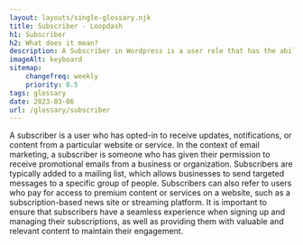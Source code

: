 ```yaml
--- 
layout: layouts/single-glossary.njk
title: Subscriber - Loopdash
h1: Subscriber
h2: What does it mean?
description: A Subscriber in Wordpress is a user role that has the ability to view and comment on posts, but cannot create or edit content.
imageAlt: keyboard
sitemap:
	changefreq: weekly
	priority: 0.5
tags: glossary
date: 2023-03-06
url: /glossary/subscriber
---
```


A subscriber is a user who has opted-in to receive updates, notifications, or content from a particular website or service. In the context of email marketing, a subscriber is someone who has given their permission to receive promotional emails from a business or organization. Subscribers are typically added to a mailing list, which allows businesses to send targeted messages to a specific group of people. Subscribers can also refer to users who pay for access to premium content or services on a website, such as a subscription-based news site or streaming platform. It is important to ensure that subscribers have a seamless experience when signing up and managing their subscriptions, as well as providing them with valuable and relevant content to maintain their engagement.
